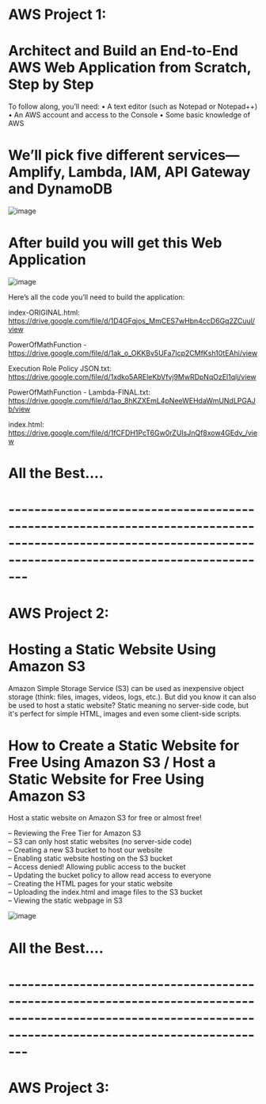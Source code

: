 # AWS Project 1: 
# Architect and Build an End-to-End AWS Web Application from Scratch, Step by Step

To follow along, you’ll need:
• A text editor (such as Notepad or Notepad++)
• An AWS account and access to the Console
• Some basic knowledge of AWS

# We’ll pick five different services—Amplify, Lambda, IAM, API Gateway and DynamoDB

![image](https://github.com/user-attachments/assets/991ad802-15af-4611-851a-10b90cfce6ce)

# After build you will get this Web Application

![image](https://github.com/user-attachments/assets/1ae90325-0998-4f2e-a265-74870f0c26a4)


Here’s all the code you’ll need to build the application:

index-ORIGINAL.html: https://drive.google.com/file/d/1D4GFqjos_MmCES7wHbn4ccD6Gq2ZCuul/view

PowerOfMathFunction - https://drive.google.com/file/d/1ak_o_OKKBv5UFa7lcp2CMfKsh10tEAhi/view

Execution Role Policy JSON.txt: https://drive.google.com/file/d/1xdko5AREleKbVfvj9MwRDpNqOzEl1qlj/view

PowerOfMathFunction - Lambda-FINAL.txt: https://drive.google.com/file/d/1ao_8hKZXEmL4pNeeWEHdaWmUNdLPGAJb/view

index.html: https://drive.google.com/file/d/1fCFDH1PcT6Gw0rZUIsJnQf8xow4GEdv_/view

# All the Best....

# -----------------------------------------------------------------------------------------------------------------------------------------------------------

# AWS Project 2: 
# Hosting a Static Website Using Amazon S3

Amazon Simple Storage Service (S3) can be used as inexpensive object storage (think: files, images, videos, logs, etc.).  But did you know it can also be used to host a static website?  Static meaning no server-side code, but it's perfect for simple HTML, images and even some client-side scripts.

# How to Create a Static Website for Free Using Amazon S3 / Host a Static Website for Free Using Amazon S3
Host a static website on Amazon S3 for free or almost free!

 – Reviewing the Free Tier for Amazon S3 <br>
 – S3 can only host static websites (no server-side code) <br>
 – Creating a new S3 bucket to host our website <br>
 – Enabling static website hosting on the S3 bucket<br>
 – Access denied! Allowing public access to the bucket<br>
 – Updating the bucket policy to allow read access to everyone<br>
 – Creating the HTML pages for your static website<br>
 – Uploading the index.html and image files to the S3 bucket<br>
 – Viewing the static webpage in S3<br>

![image](https://github.com/user-attachments/assets/3fb2756e-c27a-4a01-91bb-4ece5fa36201)

# All the Best....

# -----------------------------------------------------------------------------------------------------------------------------------------------------------

# AWS Project 3: 

